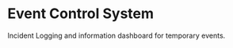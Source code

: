 Event Control System
========================
Incident Logging and information dashboard for temporary events.
